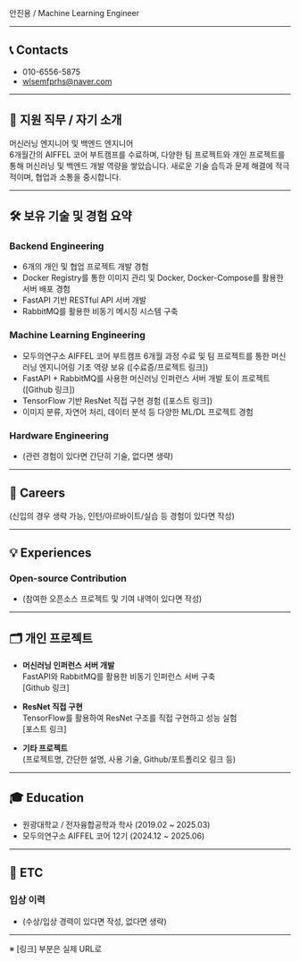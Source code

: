안진용 / Machine Learning Engineer

---

## 📞 Contacts  
- 010-6556-5875  
- wlsemfprhs@naver.com  

---

## 💼 지원 직무 / 자기 소개  
머신러닝 엔지니어 및 백엔드 엔지니어  
6개월간의 AIFFEL 코어 부트캠프를 수료하며, 다양한 팀 프로젝트와 개인 프로젝트를 통해 머신러닝 및 백엔드 개발 역량을 쌓았습니다. 새로운 기술 습득과 문제 해결에 적극적이며, 협업과 소통을 중시합니다.

---

## 🛠️ 보유 기술 및 경험 요약

### Backend Engineering
- 6개의 개인 및 협업 프로젝트 개발 경험
- Docker Registry를 통한 이미지 관리 및 Docker, Docker-Compose를 활용한 서버 배포 경험
- FastAPI 기반 RESTful API 서버 개발
- RabbitMQ를 활용한 비동기 메시징 시스템 구축

### Machine Learning Engineering
- 모두의연구소 AIFFEL 코어 부트캠프 6개월 과정 수료 및 팀 프로젝트를 통한 머신러닝 엔지니어링 기초 역량 보유 ([수료증/프로젝트 링크])
- FastAPI + RabbitMQ를 사용한 머신러닝 인퍼런스 서버 개발 토이 프로젝트 ([Github 링크])
- TensorFlow 기반 ResNet 직접 구현 경험 ([포스트 링크])
- 이미지 분류, 자연어 처리, 데이터 분석 등 다양한 ML/DL 프로젝트 경험

### Hardware Engineering
- (관련 경험이 있다면 간단히 기술, 없다면 생략)

---

## 🏢 Careers  
(신입의 경우 생략 가능, 인턴/아르바이트/실습 등 경험이 있다면 작성)

---

## 💡 Experiences

### Open-source Contribution
- (참여한 오픈소스 프로젝트 및 기여 내역이 있다면 작성)

---

## 🗂️ 개인 프로젝트

- **머신러닝 인퍼런스 서버 개발**  
  FastAPI와 RabbitMQ를 활용한 비동기 인퍼런스 서버 구축  
  [Github 링크]

- **ResNet 직접 구현**  
  TensorFlow를 활용하여 ResNet 구조를 직접 구현하고 성능 실험  
  [포스트 링크]

- **기타 프로젝트**  
  (프로젝트명, 간단한 설명, 사용 기술, Github/포트폴리오 링크 등)

---

## 🎓 Education

- 원광대학교 / 전자융합공학과 학사 (2019.02 ~ 2025.03)
- 모두의연구소 AIFFEL 코어 12기 (2024.12 ~ 2025.06)

---

## 🏅 ETC

### 입상 이력
- (수상/입상 경력이 있다면 작성, 없다면 생략)

---

※ [링크] 부분은 실제 URL로